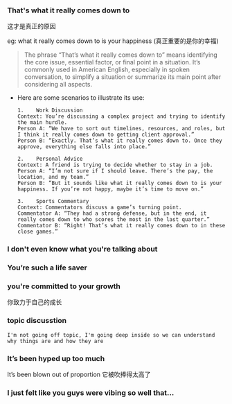### That's what it really comes down to
这才是真正的原因


eg: what it really comes down to is your happiness (真正重要的是你的幸福)

> The phrase “That’s what it really comes down to” means identifying the core issue, essential factor, or final point in a situation. It’s commonly used in American English, especially in spoken conversation, to simplify a situation or summarize its main point after considering all aspects.


- Here are some scenarios to illustrate its use:
  ```
  1.	Work Discussion
  Context: You’re discussing a complex project and trying to identify the main hurdle.
  Person A: “We have to sort out timelines, resources, and roles, but I think it really comes down to getting client approval.”
  Person B: “Exactly. That’s what it really comes down to. Once they approve, everything else falls into place.”
    
  2.	Personal Advice
  Context: A friend is trying to decide whether to stay in a job.
  Person A: “I’m not sure if I should leave. There’s the pay, the location, and my team.”
  Person B: “But it sounds like what it really comes down to is your happiness. If you’re not happy, maybe it’s time to move on.”
    
  3.	Sports Commentary
  Context: Commentators discuss a game’s turning point.
  Commentator A: “They had a strong defense, but in the end, it really comes down to who scores the most in the last quarter.”
  Commentator B: “Right! That’s what it really comes down to in these close games.”
  ```

### I don't even know what you're talking about

### You’re such a life saver

### you're committed to your growth 
你致力于自己的成长

### topic discusstion
```
I'm not going off topic, I'm going deep inside so we can understand why things are and how they are
```

### It’s been hyped up too much
It’s been blown out of proportion
它被吹捧得太高了

### I just felt like you guys were vibing so well that...




